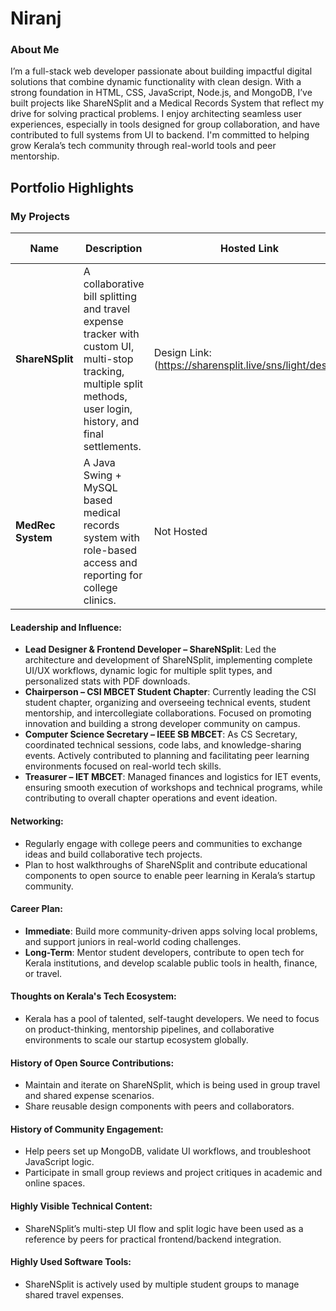 # Niranj

### About Me

I’m a full-stack web developer passionate about building impactful digital solutions that combine dynamic functionality with clean design. With a strong foundation in HTML, CSS, JavaScript, Node.js, and MongoDB, I’ve built projects like ShareNSplit and a Medical Records System that reflect my drive for solving practical problems. I enjoy architecting seamless user experiences, especially in tools designed for group collaboration, and have contributed to full systems from UI to backend. I'm committed to helping grow Kerala’s tech community through real-world tools and peer mentorship.

## Portfolio Highlights

### My Projects

| Name                | Description                                                               | Hosted Link                              | Repo Link                                                      |
|---------------------|---------------------------------------------------------------------------|------------------------------------------|----------------------------------------------------------------|
| **ShareNSplit**  | A collaborative bill splitting and travel expense tracker with custom UI, multi-stop tracking, multiple split methods, user login, history, and final settlements. | Design Link: (https://sharensplit.live/sns/light/design) | [Project Repo](https://github.com/niranj-r/sharensplit/tree/main/noo_err) |
| **MedRec System**  | A Java Swing + MySQL based medical records system with role-based access and reporting for college clinics. | Not Hosted | [Project Repo](https://github.com/niranj-r/medical_records) |

#### Leadership and Influence:

- **Lead Designer & Frontend Developer – ShareNSplit**: Led the architecture and development of ShareNSplit, implementing complete UI/UX workflows, dynamic logic for multiple split types, and personalized stats with PDF downloads.
- **Chairperson – CSI MBCET Student Chapter**: Currently leading the CSI student chapter, organizing and overseeing technical events, student mentorship, and intercollegiate collaborations. Focused on promoting innovation and building a strong developer community on campus.
- **Computer Science Secretary – IEEE SB MBCET**: As CS Secretary, coordinated technical sessions, code labs, and knowledge-sharing events. Actively contributed to planning and facilitating peer learning environments focused on real-world tech skills.
- **Treasurer – IET MBCET**: Managed finances and logistics for IET events, ensuring smooth execution of workshops and technical programs, while contributing to overall chapter operations and event ideation.


#### Networking:

- Regularly engage with college peers and communities to exchange ideas and build collaborative tech projects.
- Plan to host walkthroughs of ShareNSplit and contribute educational components to open source to enable peer learning in Kerala’s startup community.

#### Career Plan:

- **Immediate**: Build more community-driven apps solving local problems, and support juniors in real-world coding challenges.
- **Long-Term**: Mentor student developers, contribute to open tech for Kerala institutions, and develop scalable public tools in health, finance, or travel.

#### Thoughts on Kerala's Tech Ecosystem:

- Kerala has a pool of talented, self-taught developers. We need to focus on product-thinking, mentorship pipelines, and collaborative environments to scale our startup ecosystem globally.

#### History of Open Source Contributions:

- Maintain and iterate on ShareNSplit, which is being used in group travel and shared expense scenarios.
- Share reusable design components with peers and collaborators.

#### History of Community Engagement:

- Help peers set up MongoDB, validate UI workflows, and troubleshoot JavaScript logic.
- Participate in small group reviews and project critiques in academic and online spaces.

#### Highly Visible Technical Content:

- ShareNSplit’s multi-step UI flow and split logic have been used as a reference by peers for practical frontend/backend integration.

#### Highly Used Software Tools:

- ShareNSplit is actively used by multiple student groups to manage shared travel expenses.

